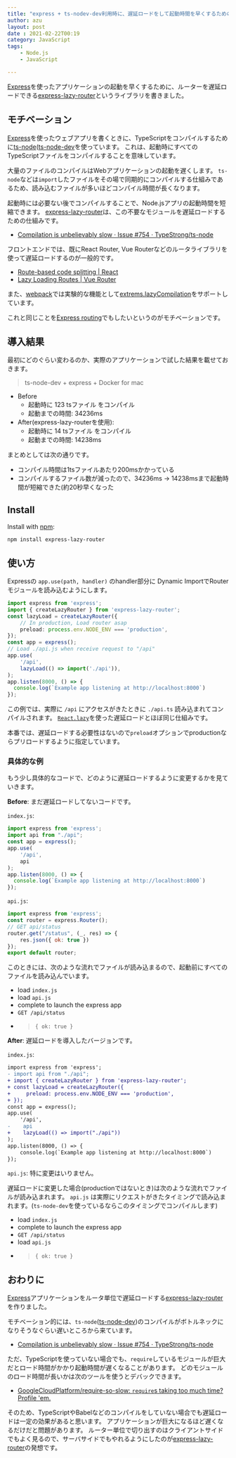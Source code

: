 ```yaml
---
title: "express + ts-nodev-dev利用時に、遅延ロードをして起動時間を早くするためのライブラリを書いた"
author: azu
layout: post
date : 2021-02-22T00:19
category: JavaScript
tags:
    - Node.js
    - JavaScript

---
```


[Express](https://expressjs.com/)を使ったアプリケーションの起動を早くするために、ルーターを遅延ロードできる[express-lazy-router](https://github.com/azu/express-lazy-router)というライブラリを書きました。

## モチベーション

[Express](https://expressjs.com/)を使ったウェブアプリを書くときに、TypeScriptをコンパイルするために[ts-node](https://github.com/TypeStrong/ts-node)([ts-node-dev](https://github.com/wclr/ts-node-dev)を使っています。
これは、起動時にすべてのTypeScriptファイルをコンパイルすることを意味しています。

大量のファイルのコンパイルはWebアプリケーションの起動を遅くします。
`ts-node`などは`import`したファイルをその場で同期的にコンパイルする仕組みであるため、読み込むファイルが多いほどコンパイル時間が長くなります。

起動時には必要ない後でコンパイルすることで、Node.jsアプリの起動時間を短縮できます。
[express-lazy-router](https://github.com/azu/express-lazy-router)は、この不要なモジュールを遅延ロードするための仕組みです。

- [Compilation is unbelievably slow · Issue #754 · TypeStrong/ts-node](https://github.com/TypeStrong/ts-node/issues/754)

フロントエンドでは、既にReact Router, Vue Routerなどのルータライブラリを使って遅延ロードするのが一般的です。

- [Route-based code splitting | React](https://reactjs.org/docs/code-splitting.html#route-based-code-splitting)
- [Lazy Loading Routes | Vue Router](https://router.vuejs.org/guide/advanced/lazy-loading.html)

また、[webpack](https://github.com/webpack/webpack)では実験的な機能として[extrems.lazyCompilation](https://github.com/webpack/webpack/releases/tag/v5.17.0)をサポートしています。

これと同じことを[Express routing](https://expressjs.com/en/guide/routing.html)でもしたいというのがモチベーションです。

## 導入結果

最初にどのぐらい変わるのか、実際のアプリケーションで試した結果を載せておきます。

> ts-node-dev + express + Docker for mac

- Before
  - 起動時に 123 tsファイル をコンパイル
  - 起動までの時間: 34236ms
- After(express-lazy-routerを使用):
  - 起動時に 14 tsファイル をコンパイル
  - 起動までの時間: 14238ms

まとめとしては次の通りです。

- コンパイル時間は1tsファイルあたり200msかかっている
- コンパイルするファイル数が減ったので、34236ms → 14238msまで起動時間が短縮できた(約20秒早くなった

## Install

Install with [npm](https://www.npmjs.com/):

    npm install express-lazy-router

## 使い方

Expressの `app.use(path, handler)` のhandler部分に Dynamic ImportでRouterモジュールを読み込むようにします。

```ts
import express from 'express';
import { createLazyRouter } from 'express-lazy-router';
const lazyLoad = createLazyRouter({
    // In production, Load router asap
    preload: process.env.NODE_ENV === 'production',
});
const app = express();
// Load ./api.js when receive request to "/api"
app.use(
    '/api',
    lazyLoad(() => import('./api')),
);
app.listen(8000, () => {
  console.log(`Example app listening at http://localhost:8000`)
});
```

この例では、実際に `/api` にアクセスがきたときに `./api.ts` 読み込まれてコンパイルされます。
[`React.lazy`](https://ja.reactjs.org/docs/code-splitting.html)を使った遅延ロードとほぼ同じ仕組みです。

本番では、遅延ロードする必要性はないので`preload`オプションでproductionならプリロードするように指定しています。

### 具体的な例

もう少し具体的なコードで、どのように遅延ロードするように変更するかを見ていきます。

**Before**: まだ遅延ロードしてないコードです。

`index.js`:

```js
import express from 'express';
import api from "./api";
const app = express();
app.use(
    '/api',
    api
);
app.listen(8000, () => {
  console.log(`Example app listening at http://localhost:8000`)
});
```

`api.js`:

```js
import express from 'express';
const router = express.Router();
// GET api/status
router.get("/status", (_, res) => {
    res.json({ ok: true })
});
export default router;
```

このときには、次のような流れでファイルが読み込まるので、起動前にすべてのファイルを読み込んでいます。

- load `index.js`
- load `api.js`
- complete to launch the express app 
- `GET /api/status`
- > `{ ok: true }`

**After**: 遅延ロードを導入したバージョンです。

`index.js`:

```diff
import express from 'express';
- import api from "./api";
+ import { createLazyRouter } from 'express-lazy-router';
+ const lazyLoad = createLazyRouter({
+     preload: process.env.NODE_ENV === 'production',
+ });
const app = express();
app.use(
    '/api',
-    api
+    lazyLoad(() => import("./api"))
);
app.listen(8000, () => {
    console.log(`Example app listening at http://localhost:8000`)
});
```

`api.js`: 特に変更はいりません。

遅延ロードに変更した場合(productionではないとき)は次のような流れでファイルが読み込まれます。
`api.js` は実際にリクエストがきたタイミングで読み込まれます。(`ts-node-dev`を使っているならこのタイミングでコンパイルします)

- load `index.js`
- complete to launch the express app
- `GET /api/status`
- load `api.js`
- > `{ ok: true }`

## おわりに

[Express](https://expressjs.com/)アプリケーションをルータ単位で遅延ロードする[express-lazy-router](https://github.com/azu/express-lazy-router)を作りました。

モチベーション的には、`ts-node`([ts-node-dev](https://github.com/wclr/ts-node-dev))のコンパイルがボトルネックになりそうなぐらい遅いところから来ています。

- [Compilation is unbelievably slow · Issue #754 · TypeStrong/ts-node](https://github.com/TypeStrong/ts-node/issues/754)

ただ、TypeScriptを使っていない場合でも、`require`しているモジュールが巨大だとロード時間がかかり起動時間が遅くなることがあります。
どのモジュールのロード時間が長いかは次のツールを使うとデバックできます。

- [GoogleCloudPlatform/require-so-slow: `require`s taking too much time? Profile 'em.](https://github.com/GoogleCloudPlatform/require-so-slow)

そのため、TypeScriptやBabelなどのコンパイルをしていない場合でも遅延ロードは一定の効果があると思います。
アプリケーションが巨大になるほど遅くなるだけだと問題があります。
ルーター単位で切り出すのはクライアントサイドでもよく見るので、サーバサイドでもやれるようにしたのが[express-lazy-router](https://github.com/azu/express-lazy-router)の発想です。
